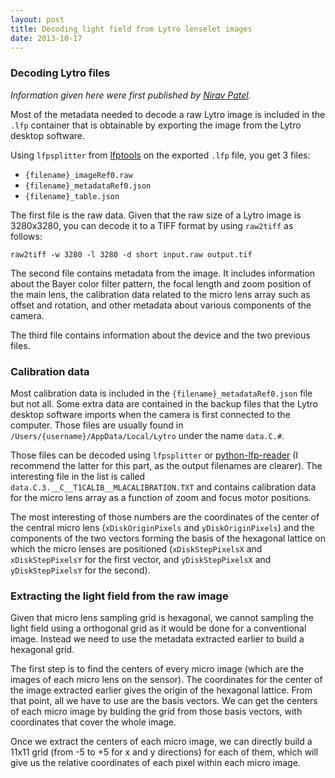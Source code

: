 ```yaml
---
layout: post
title: Decoding light field from Lytro lenselet images
date: 2013-10-17
---
```



### Decoding Lytro files

_Information given here were first published by [Nirav Patel](http://eclecti.cc/computervision/reverse-engineering-the-lytro-lfp-file-format)._

Most of the metadata needed to decode a raw Lytro image is included in the `.lfp` container that is obtainable by exporting the image from the Lytro desktop software.

Using `lfpsplitter` from [lfptools](https://github.com/nrpatel/lfptools) on the exported `.lfp` file, you get 3 files:

- `{filename}_imageRef0.raw`
- `{filename}_metadataRef0.json`
- `{filename}_table.json`

The first file is the raw data. Given that the raw size of a Lytro image is 3280x3280, you can decode it to a TIFF format by using `raw2tiff` as follows:

```raw2tiff -w 3280 -l 3280 -d short input.raw output.tif```

The second file contains metadata from the image. It includes information about the Bayer color filter pattern, the focal length and zoom position of the main lens, the calibration data related to the micro lens array such as offset and rotation, and other metadata about various components of the camera.

The third file contains information about the device and the two previous files.


### Calibration data

Most calibration data is included in the `{filename}_metadataRef0.json` file but not all. Some extra data are contained in the backup files that the Lytro desktop software imports when the camera is first connected to the computer. Those files are usually found in `/Users/{username}/AppData/Local/Lytro` under the name `data.C.#`.

Those files can be decoded using `lfpsplitter` or [python-lfp-reader](http://code.behnam.es/python-lfp-reader/) (I recommend the latter for this part, as the output filenames are clearer). The interesting file in the list is called `data.C.3.__C__T1CALIB__MLACALIBRATION.TXT` and contains calibration data for the micro lens array as a function of zoom and focus motor positions.

The most interesting of those numbers are the coordinates of the center of the central micro lens (`xDiskOriginPixels` and `yDiskOriginPixels`) and the components of the two vectors forming the basis of the hexagonal lattice on which the micro lenses are positioned (`xDiskStepPixelsX` and `xDiskStepPixelsY` for the first vector, and `yDiskStepPixelsX` and `yDiskStepPixelsY` for the second).


### Extracting the light field from the raw image

Given that micro lens sampling grid is hexagonal, we cannot sampling the light field using a orthogonal grid as it would be done for a conventional image. Instead we need to use the metadata extracted earlier to build a hexagonal grid.

The first step is to find the centers of every micro image (which are the images of each micro lens on the sensor). The coordinates for the center of the image extracted earlier gives the origin of the hexagonal lattice. From that point, all we have to use are the basis vectors. We can get the centers of each micro image by bulding the grid from those basis vectors, with coordinates that cover the whole image.

Once we extract the centers of each micro image, we can directly build a 11x11 grid (from -5 to +5 for x and y directions) for each of them, which will give us the relative coordinates of each pixel within each micro image.
